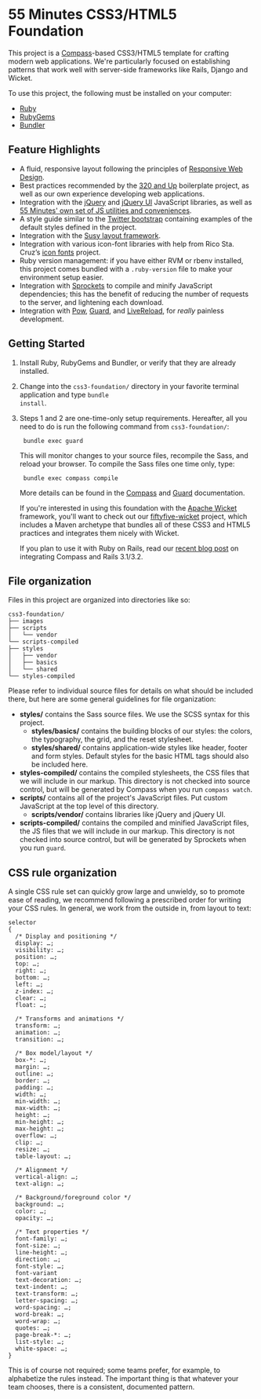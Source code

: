 # 55 Minutes CSS3/HTML5 Foundation #

This project is a [Compass](http://compass-style.org/ "Compass Home | Compass Documentation")-based CSS3/HTML5 template for crafting modern web applications. We're particularly focused on establishing patterns that work well with server-side frameworks like Rails, Django and Wicket.

To use this project, the following must be installed on your computer:

* [Ruby](http://www.ruby-lang.org/en/)
* [RubyGems](http://rubygems.org/)
* [Bundler](http://gembundler.com/)

## Feature Highlights ##

* A fluid, responsive layout following the principles of [Responsive Web Design](http://www.abookapart.com/products/responsive-web-design "A Book Apart, Responsive Web Design").
* Best practices recommended by the [320 and Up](http://stuffandnonsense.co.uk/projects/320andup/ "320 and up") boilerplate project, as well as our own experience developing web applications.
* Integration with the [jQuery](http://jquery.com/ "jQuery: The Write Less, Do More, JavaScript Library") and [jQuery UI](http://jqueryui.com/ "jQuery UI - Home") JavaScript libraries, as well as [55 Minutes' own set of JS utilities and conveniences](https://github.com/55minutes/fiftyfive-util-js/).
* A style guide similar to the [Twitter bootstrap](http://twitter.github.com/bootstrap/ "Bootstrap, from Twitter") containing examples of the default styles defined in the project.
* Integration with the [Susy layout framework](http://susy.oddbird.net).
* Integration with various icon-font libraries with help from Rico Sta. Cruz’s [icon fonts](https://github.com/rstacruz/iconfonts) project.
* Ruby version management: if you have either RVM or rbenv installed, this project comes bundled with a `.ruby-version` file to make your environment setup easier.
* Integration with [Sprockets](https://github.com/sstephenson/sprockets) to compile and minify JavaScript dependencies; this has the benefit of reducing the number of requests to the server, and lightening each download.
* Integration with [Pow](http://pow.cx "Pow: Zero-configuration Rack server for Mac OS X"), [Guard](http://guardgem.org ""), and [LiveReload](http://livereload.com "LiveReload"), for *really* painless development.

## Getting Started ##

1. Install Ruby, RubyGems and Bundler, or verify that they are already installed.
2. Change into the <code>css3-foundation/</code> directory in your favorite terminal application and type <code>bundle install</code>.
3. Steps 1 and 2 are one-time-only setup requirements. Hereafter, all you need to do is run the following command from <code>css3-foundation/</code>:

        bundle exec guard

    This will monitor changes to your source files, recompile the Sass, and reload your browser. To compile the Sass files one time only, type:

        bundle exec compass compile

    More details can be found in the [Compass](http://compass-style.org/reference/compass/ "Compass Core Framework | Compass Documentation") and [Guard](http://guardgem.org "") documentation.

    If you're interested in using this foundation with the [Apache Wicket](http://wicket.apache.org/) framework, you'll want to check out our [fiftyfive-wicket](https://github.com/55minutes/fiftyfive-wicket) project, which includes a Maven archetype that bundles all of these CSS3 and HTML5 practices and integrates them nicely with Wicket.

    If you plan to use it with Ruby on Rails, read our [recent blog post](http://blog.55minutes.com/2012/01/getting-compass-to-work-with-rails-31-and-32/) on integrating Compass and Rails 3.1/3.2.

## File organization ##

Files in this project are organized into directories like so:

    css3-foundation/
    ├── images
    ├── scripts
    │   └── vendor
    └── scripts-compiled
    ├── styles
    │   ├── vendor
    │   ├── basics
    │   └── shared
    └── styles-compiled

Please refer to individual source files for details on what should be included there, but here are some general guidelines for file organization:

* **styles/** contains the Sass source files. We use the SCSS syntax for this project.
    * **styles/basics/** contains the building blocks of our styles: the colors, the typography, the grid, and the reset stylesheet.
    * **styles/shared/** contains application-wide styles like header, footer and form styles. Default styles for the basic HTML tags should also be included here.
* **styles-compiled/** contains the compiled stylesheets, the CSS files that we will include in our markup. This directory is not checked into source control, but will be generated by Compass when you run `compass watch`.
* **scripts/** contains all of the project's JavaScript files. Put custom JavaScript at the top level of this directory.
    * **scripts/vendor/** contains libraries like jQuery and jQuery UI.
* **scripts-compiled/** contains the compiled and minified JavaScript files, the JS files that we will include in our markup. This directory is not checked into source control, but will be generated by Sprockets when you run `guard`.

## CSS rule organization ##

A single CSS rule set can quickly grow large and unwieldy, so to promote ease of reading, we recommend following a prescribed order for writing your CSS rules. In general, we work from the outside in, from layout to text:

    selector
    {
      /* Display and positioning */
      display: …;
      visibility: …;
      position: …;
      top: …;
      right: …;
      bottom: …;
      left: …;
      z-index: …;
      clear: …;
      float: …;

      /* Transforms and animations */
      transform: …;
      animation: …;
      transition: …;

      /* Box model/layout */
      box-*: …;
      margin: …;
      outline: …;
      border: …;
      padding: …;
      width: …;
      min-width: …;
      max-width: …;
      height: …;
      min-height: …;
      max-height: …;
      overflow: …;
      clip: …;
      resize: …;
      table-layout: …;

      /* Alignment */
      vertical-align: …;
      text-align: …;

      /* Background/foreground color */
      background: …;
      color: …;
      opacity: …;

      /* Text properties */
      font-family: …;
      font-size: …;
      line-height: …;
      direction: …;
      font-style: …;
      font-variant
      text-decoration: …;
      text-indent: …;
      text-transform: …;
      letter-spacing: …;
      word-spacing: …;
      word-break: …;
      word-wrap: …;
      quotes: …;
      page-break-*: …;
      list-style: …;
      white-space: …;
    }

This is of course not required; some teams prefer, for example, to alphabetize the rules instead. The important thing is that whatever your team chooses, there is a consistent, documented pattern.

